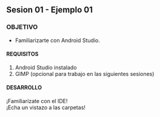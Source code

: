 ## Sesion 01 - Ejemplo 01

### OBJETIVO 
 - Familiarizarte con Android Studio. 

#### REQUISITOS 
1. Android Studio instalado
2. GIMP (opcional para trabajo en las siguientes sesiones)

#### DESARROLLO
¡Familiarízate con el IDE!  
¡Echa un vistazo a las carpetas!

